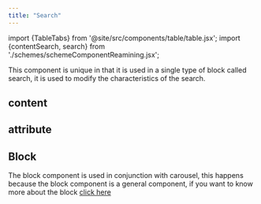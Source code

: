 ```yaml
---
title: "Search"
---
```


import {TableTabs} from '@site/src/components/table/table.jsx';
import {contentSearch, search} from './schemes/schemeComponentReamining.jsx';

This component is unique in that it is used in a single type of block called search, it is used to modify the characteristics of the search.

## content
<TableTabs tabsContent={contentSearch} />

## attribute
<TableTabs tabsContent={search} />

## Block
The block component is used in conjunction with carousel, this happens because the block component is a general component, if you want to know more about the block [click here](./block)